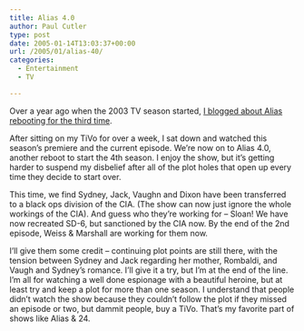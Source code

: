 ```yaml
---
title: Alias 4.0
author: Paul Cutler
type: post
date: 2005-01-14T13:03:37+00:00
url: /2005/01/alias-40/
categories:
  - Entertainment
  - TV

---
```

Over a year ago when the 2003 TV season started, [I blogged about Alias rebooting for the third time][1].

After sitting on my TiVo for over a week, I sat down and watched this season&#8217;s premiere and the current episode. We&#8217;re now on to Alias 4.0, another reboot to start the 4th season. I enjoy the show, but it&#8217;s getting harder to suspend my disbelief after all of the plot holes that open up every time they decide to start over.

This time, we find Sydney, Jack, Vaughn and Dixon have been transferred to a black ops division of the CIA. (The show can now just ignore the whole workings of the CIA). And guess who they&#8217;re working for &#8211; Sloan! We have now recreated SD-6, but sanctioned by the CIA now. By the end of the 2nd episode, Weiss & Marshall are working for them now.

I&#8217;ll give them some credit &#8211; continuing plot points are still there, with the tension between Sydney and Jack regarding her mother, Rombaldi, and Vaugh and Sydney&#8217;s romance. I&#8217;ll give it a try, but I&#8217;m at the end of the line. I&#8217;m all for watching a well done espionage with a beautiful heroine, but at least try and keep a plot for more than one season. I understand that people didn&#8217;t watch the show because they couldn&#8217;t follow the plot if they missed an episode or two, but dammit people, buy a TiVo. That&#8217;s my favorite part of shows like Alias & 24.

 [1]: http://www.paulcutler.org/blog/index.php?p=68
